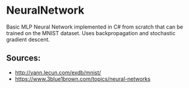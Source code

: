 # NeuralNetwork
Basic MLP Neural Network implemented in C# from scratch that can be trained on the MNIST dataset. Uses backpropagation and stochastic gradient descent.

## Sources:
- http://yann.lecun.com/exdb/mnist/
- https://www.3blue1brown.com/topics/neural-networks
